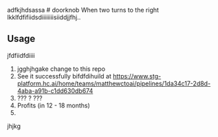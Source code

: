 adfkjhdsassa # doorknob
When two turns to the right
lkklfdfifiidsdiiiiiiiisiiddjjfhj..
## Usage
jfdfiidfdiiii
1. jgghjhgake change to this repo
2. See it successfully bifdfdihuild at <https://www.stg-platform.hc.ai/home/teams/matthewctoai/pipelines/1da34c17-2d8d-4aba-a91b-c1dd630db674>
3. ??? ?   ??? 
4. Profits (in 12 - 18 months)
5.   
jhjkg
